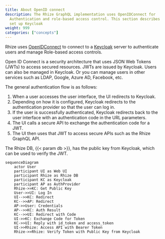 ```yaml
---
title: About OpenID connect
description: The Rhize GraphQL implementation uses OpenIDConnect for
  Authentication and role-based access control. This section describes how to
  set up Keycloak
weight: 999
categories: ["concepts"]
---
```


Rhize uses [OpenIDConnect](https://openid.net/developers/how-connect-works/) to connect to a [Keycloak](https://www.keycloak.org/) server to authenticate users and manage Role-based access controls.

Open ID Connect is a security architecture that uses JSON Web Tokens (JWTs) to access secured resources.
JWTs are issued by Keycloak. Users can also be managed in Keycloak.
Or you can manage users in other services such as LDAP, Google, Azure AD, Facebook, etc.

The general authentication flow is as follows:
1. When a user accesses the user interface, the UI redirects to Keycloak.
1. Depending on how it is configured, Keycloak redirects to the authentication provider so that the user can log in.
1. If the user is successfully authenticated, Keycloak redirects back to the user interface with an authentication code in the URL parameters.
1. The UI calls a secure API to exchange the authentication code for a JWT.
1. The UI then uses that JWT to access secure APIs such as the Rhize GraphQL API.

The Rhize DB, {{< param db >}}, has the public key from Keycloak, which can be used to verify the JWT.

```mermaid
sequenceDiagram
	actor User
	participant UI as Web UI
	participant Rhize as Rhize DB
	participant KC as Keycloak
	participant AP as AuthProvider
	Rhize->>KC: Get Public Key
	User->>UI: Log In
	UI-->>KC: Redirect
	KC-->>AP: Redirect
	AP->>User: Credentials
	AP-->>KC: Auth Result
	KC-->>UI: Redirect with Code
	UI->>KC: Exchange Code for Token
	KC->>UI: Reply with id_token and access_token
	UI->>Rhize: Access API with Bearer Token
	Rhize->>Rhize: Verify Token with Public Key from Keycloak

```

